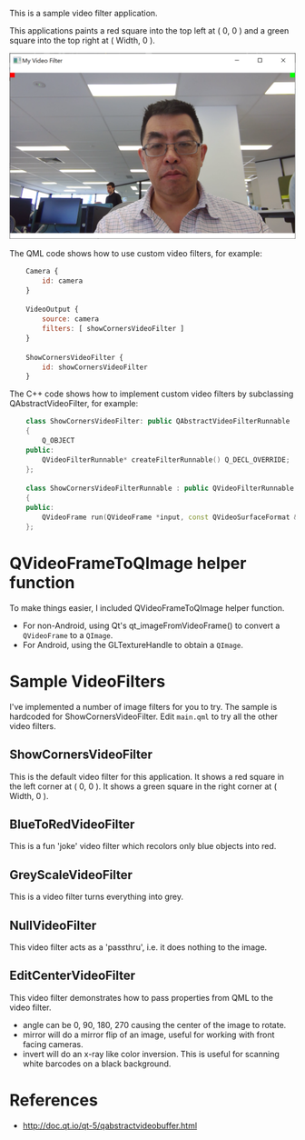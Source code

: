 This is a sample video filter application.

This applications paints a red square into the top left at ( 0, 0 ) and a green square into the top right at ( Width, 0 ).

![Screenshot.png](Screenshot.png)

The QML code shows how to use custom video filters, for example:

```qml
    Camera {
        id: camera
    }
    
    VideoOutput {
        source: camera
        filters: [ showCornersVideoFilter ]
    }
    
    ShowCornersVideoFilter {
        id: showCornersVideoFilter
    }
```

The C++ code shows how to implement custom video filters by subclassing QAbstractVideoFilter, for example:

```c++
    class ShowCornersVideoFilter: public QAbstractVideoFilterRunnable
    {
        Q_OBJECT
    public:
        QVideoFilterRunnable* createFilterRunnable() Q_DECL_OVERRIDE;
    };
    
    class ShowCornersVideoFilterRunnable : public QVideoFilterRunnable
    {
    public:
        QVideoFrame run(QVideoFrame *input, const QVideoSurfaceFormat &surfaceFormat, RunFlags flags) Q_DECL_OVERRIDE;
    };
```

# QVideoFrameToQImage helper function

To make things easier, I included QVideoFrameToQImage helper function.

 - For non-Android, using Qt's qt_imageFromVideoFrame() to convert a `QVideoFrame` to a `QImage`.
 - For Android, using the GLTextureHandle to obtain a `QImage`.

# Sample VideoFilters

I've implemented a number of image filters for you to try.
The sample is hardcoded for ShowCornersVideoFilter.
Edit `main.qml` to try all the other video filters.

## ShowCornersVideoFilter

This is the default video filter for this application.
It shows a red square in the left corner at ( 0, 0 ).
It shows a green square in the right corner at ( Width, 0 ).

## BlueToRedVideoFilter

This is a fun 'joke' video filter which recolors only blue objects into red.

## GreyScaleVideoFilter

This is a video filter turns everything into grey.

## NullVideoFilter

This video filter acts as a 'passthru', i.e. it does nothing to the image.

## EditCenterVideoFilter

This video filter demonstrates how to pass properties from QML to the video filter.

 - angle can be 0, 90, 180, 270 causing the center of the image to rotate.
 - mirror will do a mirror flip of an image, useful for working with front facing cameras.
 - invert will do an x-ray like color inversion. This is useful for scanning white barcodes on a black background.

# References

 - http://doc.qt.io/qt-5/qabstractvideobuffer.html
